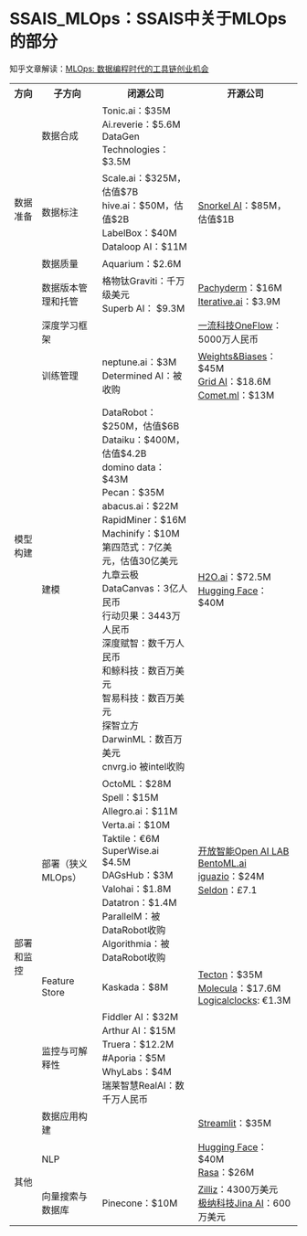    # SSAIS_MLOps：SSAIS中关于MLOps的部分
   
   知乎文章解读：[MLOps: 数据编程时代的工具链创业机会](https://zhuanlan.zhihu.com/p/375745901)
   
   <table>
      <tr>
         <th>方向</th>
         <th>子方向</th>
         <th>闭源公司</th>
         <th>开源公司</th>
      </tr>
      <tr>
         <td rowspan="4">
            数据准备
         </td>
         <td>
            数据合成
         </td>
         <td>
            Tonic.ai：$35M  <br>
            Ai.reverie：$5.6M  <br> 
            DataGen Technologies：$3.5M
         </td>
         <td>
         </td>
      </tr>
      <tr>
         <td>
            数据标注
         </td>
         <td>          
            Scale.ai：$325M，估值$7B <br> 
            hive.ai：$50M，估值$2B <br> 
            LabelBox：$40M <br> 
            Dataloop AI：$11M <br> 
         </td>
         <td>
            <a href="https://github.com/snorkel-team">Snorkel AI</a>：$85M，估值$1B <br> 
         </td>
      </tr>
      <tr>
         <td>
            数据质量
         </td>
         <td>
            Aquarium：$2.6M
         </td>
      </tr>
      <tr>
         <td>
            数据版本管理和托管
         </td>
         <td>
            格物钛Graviti：千万级美元 <br>
            Superb AI： $9.3M <br>
      </td>
      <td>
            <a href="https://github.com/pachyderm">Pachyderm</a>：$16M <br>
            <a href="https://github.com/iterative">Iterative.ai</a>：$3.9M <br>
      </td>
      </tr>
      <tr>
         <td rowspan="3">
            模型构建
         </td>
         <td>
            深度学习框架
         </td>
         <td>
         </td>
         <td>
            <a href="https://github.com/Oneflow-Inc">一流科技OneFlow</a>：5000万人民币 <br>
         </td>
      </tr>
      <tr>
         <td>
            训练管理
         </td>
         <td>
               neptune.ai：$3M <br>
               Determined AI：被收购<br>
         </td>
         <td>
               <a href="https://github.com/wandb">Weights&Biases</a>：$45M <br>
               <a href="https://github.com/PyTorchLightning">Grid AI</a>：$18.6M <br>
               <a href="https://github.com/wandb">Comet.ml</a>：$13M <br>
         </td>
      </tr>
      <tr>
         <td>
            建模
         </td>
         <td>        
            DataRobot：$250M，估值$6B <br>
            Dataiku：$400M，估值$4.2B <br>          
            domino data：$43M <br>
            Pecan：$35M <br>
            abacus.ai：$22M <br>
            RapidMiner：$16M <br>
            Machinify：$10M <br>
            第四范式：7亿美元，估值30亿美元 <br>
            九章云极DataCanvas：3亿人民币 <br>
            行动贝果：3443万人民币 <br>
            深度赋智：数千万人民币 <br>
            和鲸科技：数百万美元 <br>
            智易科技：数百万美元 <br>
            探智立方DarwinML：数百万美元 <br>
            cnvrg.io 被intel收购
         </td>
         <td>
            <a href="https://github.com/h2oai">H2O.ai</a>：$72.5M <br>
            <a href="https://github.com/huggingface/transformers">Hugging Face</a>：$40M <br>
         </td>
      </tr>
      <tr>
         <td rowspan="4">
            部署和监控
         </td>
         <td>
            部署（狭义MLOps）
         </td>
         <td>
            OctoML：$28M <br>
            Spell：$15M <br> 
            Allegro.ai：$11M <br>
            Verta.ai：$10M <br>
            Taktile：€6M <br>
            SuperWise.ai $4.5M <br>
            DAGsHub：$3M <br>
            Valohai：$1.8M <br>
            Datatron：$1.4M <br>
            ParallelM：被DataRobot收购 <br>
            Algorithmia：被DataRobot收购
         </td>
         <td>
            <a href="https://github.com/OAID">开放智能Open AI LAB</a> <br>
            <a href="https://github.com/bentoml">BentoML.ai</a> <br>
            <a href="https://github.com/mlrun/mlrun">iguazio</a>：$24M <br>
            <a href="https://github.com/SeldonIO">Seldon</a>：£7.1 <br>
         </td>
      </tr>
      <tr>
         <td>
            Feature Store
         </td>
         <td>
            Kaskada：$8M <br>
         </td>
         <td>
            <a href="https://github.com/feast-dev">Tecton</a>：$35M <br>
            <a href="">Molecula</a>：$17.6M <br>
            <a href="https://github.com/logicalclocks">Logicalclocks</a>: €1.3M <br>
         </td>
      </tr>
      <tr>
         <td>
            监控与可解释性
         </td>
         <td>
            Fiddler AI：$32M <br>
            Arthur AI：$15M <br>
            Truera：$12.2M <br>
            #Aporia：$5M <br>
            WhyLabs：$4M <br>
            瑞莱智慧RealAI：数千万人民币
         </td>
         <td>
         </td>
      </tr>
      <tr>
         <td>
            数据应用构建
         </td>
         <td>
         </td>
         <td>
            <a href="https://github.com/streamlit">Streamlit</a>：$35M
         </td>
      </tr>
      <tr>
         <td rowspan="4">
            其他
         </td>
         <td>
            NLP
         </td>
         <td>
         </td>
         <td>
            <a href="https://github.com/huggingface">Hugging Face</a>：$40M <br>
            <a href="https://github.com/RasaHQ">Rasa</a>：$26M
         </td>
      </tr>
      <tr>
         <td>
            向量搜索与数据库
         </td>
         <td>          
            Pinecone：$10M
         </td>
         <td>
            <a href="https://github.com/milvus-io">Zilliz</a>：4300万美元 <br> 
            <a href="https://github.com/jina-ai">极纳科技Jina AI</a>：600万美元 <br> 
         </td>
      </tr>
   </table>
